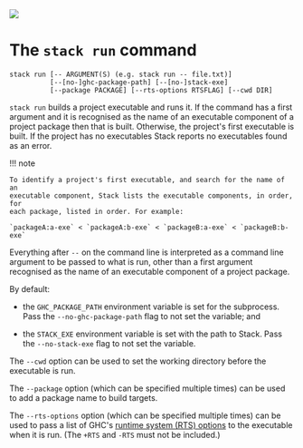 <div class="hidden-warning"><a href="https://docs.haskellstack.org/"><img src="https://cdn.jsdelivr.net/gh/commercialhaskell/stack/doc/img/hidden-warning.svg"></a></div>

# The `stack run` command

~~~text
stack run [-- ARGUMENT(S) (e.g. stack run -- file.txt)]
          [--[no-]ghc-package-path] [--[no-]stack-exe]
          [--package PACKAGE] [--rts-options RTSFLAG] [--cwd DIR]
~~~

`stack run` builds a project executable and runs it. If the command has a first
argument and it is recognised as the name of an executable component of a
project package then that is built. Otherwise, the project's first executable is
built. If the project has no executables Stack reports no executables found as
an error.

!!! note

    To identify a project's first executable, and search for the name of an
    executable component, Stack lists the executable components, in order, for
    each package, listed in order. For example:

    `packageA:a-exe` < `packageA:b-exe` < `packageB:a-exe` < `packageB:b-exe`

Everything after `--` on the command line is interpreted as a command line
argument to be passed to what is run, other than a first argument recognised as
the name of an executable component of a project package.

By default:

*   the `GHC_PACKAGE_PATH` environment variable is set for the subprocess. Pass
    the `--no-ghc-package-path` flag to not set the variable; and

*   the `STACK_EXE` environment variable is set with the path to Stack. Pass the
    `--no-stack-exe` flag to not set the variable.

The `--cwd` option can be used to set the working directory before the
executable is run.

The `--package` option (which can be specified multiple times) can be used to
add a package name to build targets.

The `--rts-options` option (which can be specified multiple times) can be used
to pass a list of GHC's
[runtime system (RTS) options](https://downloads.haskell.org/~ghc/latest/docs/users_guide/runtime_control.html#)
to the executable when it is run. (The `+RTS` and `-RTS` must not be included.)
